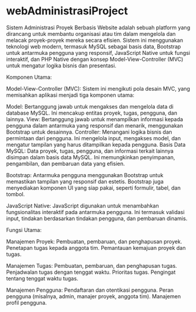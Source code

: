 # webAdministrasiProject

Sistem Administrasi Proyek Berbasis Website adalah sebuah platform yang dirancang untuk membantu organisasi atau tim dalam mengelola dan melacak proyek-proyek mereka secara efisien. Sistem ini menggunakan teknologi web modern, termasuk MySQL sebagai basis data, Bootstrap untuk antarmuka pengguna yang responsif, JavaScript Native untuk fungsi interaktif, dan PHP Native dengan konsep Model-View-Controller (MVC) untuk mengatur logika bisnis dan presentasi.

Komponen Utama:

Model-View-Controller (MVC):
Sistem ini mengikuti pola desain MVC, yang memisahkan aplikasi menjadi tiga komponen utama:

Model: Bertanggung jawab untuk mengakses dan mengelola data di database MySQL. Ini mencakup entitas proyek, tugas, pengguna, dan lainnya.
View: Bertanggung jawab untuk menampilkan informasi kepada pengguna dalam antarmuka yang responsif dan menarik, menggunakan Bootstrap untuk desainnya.
Controller: Menangani logika bisnis dan permintaan dari pengguna. Ini mengelola input, mengakses model, dan mengatur tampilan yang harus ditampilkan kepada pengguna.
Basis Data MySQL:
Data proyek, tugas, pengguna, dan informasi terkait lainnya disimpan dalam basis data MySQL. Ini memungkinkan penyimpanan, pengambilan, dan pembaruan data yang efisien.

Bootstrap:
Antarmuka pengguna menggunakan Bootstrap untuk memastikan tampilan yang responsif dan estetis. Bootstrap juga menyediakan komponen UI yang siap pakai, seperti formulir, tabel, dan tombol.

JavaScript Native:
JavaScript digunakan untuk menambahkan fungsionalitas interaktif pada antarmuka pengguna. Ini termasuk validasi input, tindakan berdasarkan tindakan pengguna, dan pembaruan dinamis.

Fungsi Utama:

Manajemen Proyek:
Pembuatan, pembaruan, dan penghapusan proyek.
Penetapan tugas kepada anggota tim.
Pemantauan kemajuan proyek dan tugas.

Manajemen Tugas:
Pembuatan, pembaruan, dan penghapusan tugas.
Penjadwalan tugas dengan tenggat waktu.
Prioritas tugas.
Pengingat tentang tenggat waktu tugas.

Manajemen Pengguna:
Pendaftaran dan otentikasi pengguna.
Peran pengguna (misalnya, admin, manajer proyek, anggota tim).
Manajemen profil pengguna.
